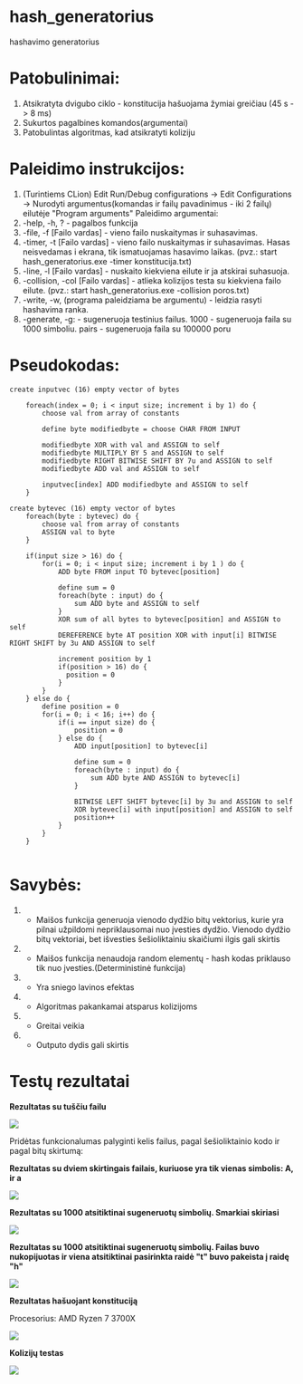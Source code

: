 # hash_generatorius
 hashavimo generatorius
 
# Patobulinimai:
1. Atsikratyta dvigubo ciklo - konstitucija hašuojama žymiai greičiau (45 s -> 8 ms) 
2. Sukurtos pagalbines komandos(argumentai)
3. Patobulintas algoritmas, kad atsikratyti koliziju
 
# Paleidimo instrukcijos:
1. (Turintiems CLion) Edit Run/Debug configurations -> Edit Configurations -> Nurodyti argumentus(komandas ir failų pavadinimus - iki 2 failų) eilutėje "Program arguments"
Paleidimo argumentai:
1. -help, -h, ? - pagalbos funkcija
2. -file, -f  [Failo vardas] - vieno failo nuskaitymas ir suhasavimas.
3. -timer, -t [Failo vardas] - vieno failo nuskaitymas ir suhasavimas. Hasas neisvedamas i ekrana, tik ismatuojamas hasavimo laikas.
(pvz.: start hash_generatorius.exe -timer konstitucija.txt)
4. -line, -l [Failo vardas] - nuskaito kiekviena eilute ir ja atskirai suhasuoja.
5. -collision, -col [Failo vardas] - atlieka kolizijos testa su kiekviena failo eilute.
(pvz.: start hash_generatorius.exe -collision poros.txt)
6. -write, -w, (programa paleidziama be argumentu) - leidzia rasyti hashavima ranka.
7. -generate, -g: - sugeneruoja testinius failus. 1000 - sugeneruoja faila su 1000 simboliu. pairs - sugeneruoja faila su 100000 poru 

# Pseudokodas:

```
create inputvec (16) empty vector of bytes

    foreach(index = 0; i < input size; increment i by 1) do {
        choose val from array of constants
        
        define byte modifiedbyte = choose CHAR FROM INPUT
        
        modifiedbyte XOR with val and ASSIGN to self
        modifiedbyte MULTIPLY BY 5 and ASSIGN to self
        modifiedbyte RIGHT BITWISE SHIFT BY 7u and ASSIGN to self
        modifiedbyte ADD val and ASSIGN to self
        
        inputvec[index] ADD modifiedbyte and ASSIGN to self
    }
  
create bytevec (16) empty vector of bytes
    foreach(byte : bytevec) do {
        choose val from array of constants
        ASSIGN val to byte
    }
    
    if(input size > 16) do {
        for(i = 0; i < input size; increment i by 1 ) do {
            ADD byte FROM input TO bytevec[position]
            
            define sum = 0
            foreach(byte : input) do {
                sum ADD byte and ASSIGN to self
            }
            XOR sum of all bytes to bytevec[position] and ASSIGN to self
            DEREFERENCE byte AT position XOR with input[i] BITWISE RIGHT SHIFT by 3u AND ASSIGN to self
            
            increment position by 1
            if(position > 16) do {
              position = 0
            }
        }
    } else do {
        define position = 0
        for(i = 0; i < 16; i++) do {
            if(i == input size) do {
                position = 0
            } else do {
                ADD input[position] to bytevec[i]
                
                define sum = 0
                foreach(byte : input) do {
                    sum ADD byte AND ASSIGN to bytevec[i]
                }
                
                BITWISE LEFT SHIFT bytevec[i] by 3u and ASSIGN to self
                XOR bytevec[i] with input[position] and ASSIGN to self
                position++
            }
        }
    }     
        
```
 
# Savybės:
 1. + Maišos funkcija generuoja vienodo dydžio bitų vektorius, kurie yra pilnai užpildomi nepriklausomai nuo įvesties dydžio. Vienodo dydžio bitų vektoriai, bet išvesties šešioliktainiu skaičiumi ilgis gali skirtis
 2. + Maišos funkcija nenaudoja random elementų - hash kodas priklauso tik nuo įvesties.(Deterministinė funkcija)
 3. + Yra sniego lavinos efektas
 4. + Algoritmas pakankamai atsparus kolizijoms
 5. + Greitai veikia
 5. - Outputo dydis gali skirtis
 
# Testų rezultatai
**Rezultatas su tuščiu failu**

![](https://i.imgur.com/5dx8uad.png)

Pridėtas funkcionalumas palyginti kelis failus, pagal šešioliktainio kodo ir pagal bitų skirtumą:

**Rezultatas su dviem skirtingais failais, kuriuose yra tik vienas simbolis: A, ir a**

![](https://i.imgur.com/KTjY4eS.png)

**Rezultatas su 1000 atsitiktinai sugeneruotų simbolių. Smarkiai skiriasi**

![](https://i.imgur.com/xCAVdcs.png)

**Rezultatas su 1000 atsitiktinai sugeneruotų simbolių. Failas buvo nukopijuotas ir viena atsitiktinai pasirinkta raidė "t" buvo pakeista į raidę "h"**

![](https://i.imgur.com/6EydqlB.png)

**Rezultatas hašuojant konstituciją**

Procesorius: AMD Ryzen 7 3700X

![](https://i.imgur.com/OGXZLZ2.png)

**Kolizijų testas**

![](https://i.imgur.com/IwJd3dw.png)
